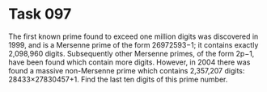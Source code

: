 # Task 097

The first known prime found to exceed one million digits was discovered in 1999, and is a Mersenne prime of the form 26972593−1; it contains exactly 2,098,960 digits. Subsequently other Mersenne primes, of the form 2p−1, have been found which contain more digits.
However, in 2004 there was found a massive non-Mersenne prime which contains 2,357,207 digits: 28433×27830457+1.
Find the last ten digits of this prime number.






